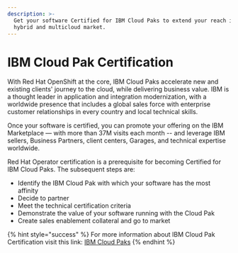 ```yaml
---
description: >-
  Get your software Certified for IBM Cloud Paks to extend your reach in the
  hybrid and multicloud market.
---
```


# IBM Cloud Pak Certification

With Red Hat OpenShift at the core, IBM Cloud Paks accelerate new and existing clients' journey to the cloud, while delivering business value. IBM is a thought leader in application and integration modernization, with a worldwide presence that includes a global sales force with enterprise customer relationships in every country and local technical skills. 

Once your software is certified, you can promote your offering on the IBM Marketplace — with more than 37M visits each month -- and leverage IBM sellers, Business Partners, client centers, Garages, and technical expertise worldwide.

Red Hat Operator certification is a prerequisite for becoming Certified for IBM Cloud Paks. The subsequent steps are:

* Identify the IBM Cloud Pak with which your software has the most affinity
* Decide to partner
* Meet the technical certification criteria
* Demonstrate the value of your software running with the Cloud Pak
* Create sales enablement collateral and go to market

{% hint style="success" %}
For more information about IBM Cloud Pak Certification visit this link: [IBM Cloud Paks](https://www.ibm.com/partnerworld/cloud/independent-software-vendors)
{% endhint %}

